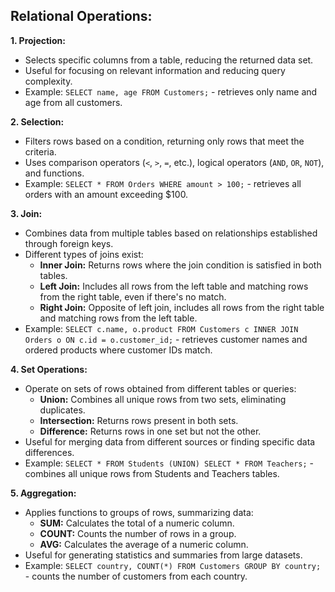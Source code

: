 ## Relational Operations:

**1. Projection:**

* Selects specific columns from a table, reducing the returned data set.
* Useful for focusing on relevant information and reducing query complexity.
* Example: `SELECT name, age FROM Customers;` - retrieves only name and age from all customers.

**2. Selection:**

* Filters rows based on a condition, returning only rows that meet the criteria.
* Uses comparison operators (`<`, `>`, `=`, etc.), logical operators (`AND`, `OR`, `NOT`), and functions.
* Example: `SELECT * FROM Orders WHERE amount > 100;` - retrieves all orders with an amount exceeding $100.

**3. Join:**

* Combines data from multiple tables based on relationships established through foreign keys.
* Different types of joins exist:
    * **Inner Join:** Returns rows where the join condition is satisfied in both tables.
    * **Left Join:** Includes all rows from the left table and matching rows from the right table, even if there's no match.
    * **Right Join:** Opposite of left join, includes all rows from the right table and matching rows from the left table.
* Example: `SELECT c.name, o.product FROM Customers c INNER JOIN Orders o ON c.id = o.customer_id;` - retrieves customer names and ordered products where customer IDs match.

**4. Set Operations:**

* Operate on sets of rows obtained from different tables or queries:
    * **Union:** Combines all unique rows from two sets, eliminating duplicates.
    * **Intersection:** Returns rows present in both sets.
    * **Difference:** Returns rows in one set but not the other.
* Useful for merging data from different sources or finding specific data differences.
* Example: `SELECT * FROM Students (UNION) SELECT * FROM Teachers;` - combines all unique rows from Students and Teachers tables.

**5. Aggregation:**

* Applies functions to groups of rows, summarizing data:
    * **SUM:** Calculates the total of a numeric column.
    * **COUNT:** Counts the number of rows in a group.
    * **AVG:** Calculates the average of a numeric column.
* Useful for generating statistics and summaries from large datasets.
* Example: `SELECT country, COUNT(*) FROM Customers GROUP BY country;` - counts the number of customers from each country.